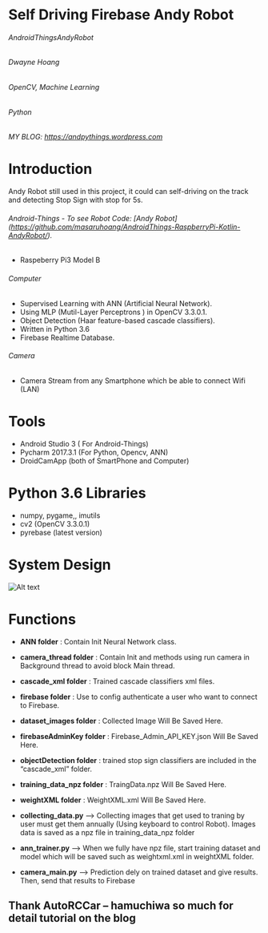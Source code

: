# Self Driving Firebase Andy Robot
###### AndroidThingsAndyRobot
###### Dwayne Hoang
###### OpenCV, Machine Learning
###### Python
###### MY BLOG: https://andpythings.wordpress.com

# Introduction
Andy Robot still used in this project, it could can self-driving on the track and detecting Stop Sign with stop for 5s.
###### Android-Things - To see Robot Code: [Andy Robot] (https://github.com/masaruhoang/AndroidThings-RaspberryPi-Kotlin-AndyRobot/).
- Raspeberry Pi3  Model B
###### Computer
- Supervised Learning with ANN (Artificial Neural Network).
- Using MLP (Mutil-Layer Perceptrons )  in  OpenCV 3.3.0.1.
- Object Detection (Haar feature-based cascade classifiers).
- Written in Python 3.6
- Firebase Realtime Database.
###### Camera
- Camera Stream from any Smartphone which be able to connect Wifi (LAN)
# Tools
- Android Studio 3 ( For Android-Things)
- Pycharm 2017.3.1 (For Python, Opencv, ANN)
- DroidCamApp (both of SmartPhone and Computer)
# Python 3.6 Libraries
- numpy, pygame,, imutils
- cv2 (OpenCV 3.3.0.1)
- pyrebase (latest version)
# System Design
![Alt text](https://andpythings.files.wordpress.com/2017/12/system-design.png)
# Functions
- **ANN folder** : Contain Init Neural Network class.
- **camera_thread folder** : Contain Init and methods using run camera in Background thread to avoid block Main thread.
- **cascade_xml folder** : Trained cascade classifiers xml files.
- **firebase folder** : Use to config authenticate a user who want to connect to Firebase.
- **dataset_images folder** : Collected Image Will Be Saved Here.
- **firebaseAdminKey folder** : Firebase_Admin_API_KEY.json Will Be Saved Here.
- **objectDetection folder** : trained stop sign classifiers are included in the “cascade_xml” folder.
- **training_data_npz folder** : TraingData.npz Will Be Saved Here.
- **weightXML folder** : WeightXML.xml Will Be Saved Here.
 

- **collecting_data.py** —>  Collecting images that get used to traning by user must get  them annually (Using keyboard to control Robot). Images data is saved as a npz file in training_data_npz folder
- **ann_trainer.py** —> When we fully have npz file, start training dataset and model    which will be saved such as weightxml.xml in weightXML folder.
- **camera_main.py** —> Prediction dely on trained dataset and give results. Then, send that results to Firebase

## Thank AutoRCCar – hamuchiwa so much for detail tutorial on the blog
